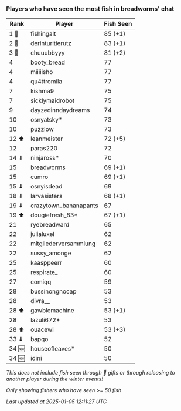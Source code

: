 ### Players who have seen the most fish in breadworms' chat
| Rank | Player | Fish Seen |
|------|--------|-----------|
| 1 🥇  | fishingalt  | 85 (+1) |
| 2 🥈  | derinturitierutz  | 83 (+1) |
| 3 🥉  | chuuubbyyy  | 81 (+2) |
| 4  | booty_bread  | 77 |
| 4  | miiiiisho  | 77 |
| 4  | qu4ttromila  | 77 |
| 7  | kishma9  | 75 |
| 7  | sicklymaidrobot  | 75 |
| 9  | dayzedinndaydreams  | 74 |
| 10  | osnyatsky*  | 73 |
| 10  | puzzlow  | 73 |
| 12 ⬆ | leanmeister  | 72 (+5) |
| 12  | paras220  | 72 |
| 14 ⬇ | ninjaross*  | 70 |
| 15  | breadworms  | 69 (+1) |
| 15  | cumro  | 69 (+1) |
| 15 ⬇ | osnyisdead  | 69 |
| 18 ⬇ | larvasisters  | 68 (+1) |
| 19 ⬇ | crazytown_bananapants  | 67 |
| 19 ⬆ | dougiefresh_83*  | 67 (+1) |
| 21  | ryebreadward  | 65 |
| 22  | julialuxel  | 62 |
| 22  | mitgliederversammlung  | 62 |
| 22  | sussy_amonge  | 62 |
| 25  | kaasppeerr  | 60 |
| 25  | respirate_  | 60 |
| 27  | comiqq  | 59 |
| 28  | bussinongnocap  | 53 |
| 28  | divra__  | 53 |
| 28 ⬆ | gawblemachine  | 53 (+1) |
| 28  | lazuli672*  | 53 |
| 28 ⬆ | ouacewi  | 53 (+3) |
| 33 ⬇ | bapqo  | 52 |
| 34 🆕 | houseofleaves*  | 50 |
| 34 🆕 | idini  | 50 |

_This does not include fish seen through 🎁 gifts or through releasing to another player during the winter events!_

_Only showing fishers who have seen >= 50 fish_

_Last updated at 2025-01-05 12:11:27 UTC_